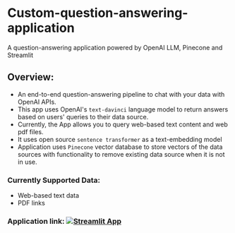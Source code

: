 # Custom-question-answering-application
A question-answering application powered by OpenAI LLM, Pinecone and Streamlit


## Overview:
- An end-to-end question-answering pipeline to chat with your data with OpenAI APIs.
- This app uses OpenAI's `text-davinci` language model to return answers based on users' queries to their data source.
- Currently, the App allows you to query web-based text content and web pdf files.
- It uses open source `sentence transformer` as a text-embedding model
- Application uses `Pinecone` vector database to store vectors of the data sources with functionality to remove existing data source when it is not in use.

### Currently Supported Data:
- Web-based text data
- PDF links

### Application link: [![Streamlit App](https://static.streamlit.io/badges/streamlit_badge_black_white.svg)](https://custom-question-answering.streamlit.app/)
